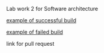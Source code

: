 Lab work  2 for Software architecture

[example of successful build](https://github.com/1Laggy1/Lab2/actions/runs/8379340382)

[example of failed build](https://github.com/1Laggy1/Lab2/actions/runs/8379314230) 

link for pull request
